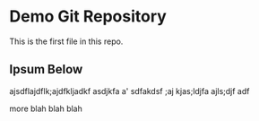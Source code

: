 # Demo Git Repository

This is the first file in this repo.

## Ipsum Below

ajsdflajdflk;ajdfkljadkf asdjkfa a' sdfakdsf ;aj kjas;ldjfa ajls;djf 
adf

more blah blah blah
